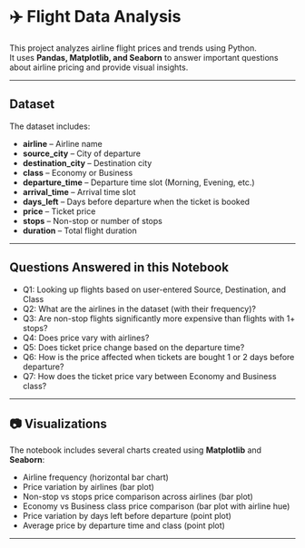 # ✈️ Flight Data Analysis

This project analyzes airline flight prices and trends using Python.  
It uses **Pandas, Matplotlib, and Seaborn** to answer important questions about airline pricing and provide visual insights.

---

##  Dataset
The dataset includes:
- **airline** – Airline name  
- **source_city** – City of departure  
- **destination_city** – Destination city  
- **class** – Economy or Business  
- **departure_time** – Departure time slot (Morning, Evening, etc.)  
- **arrival_time** – Arrival time slot  
- **days_left** – Days before departure when the ticket is booked  
- **price** – Ticket price  
- **stops** – Non-stop or number of stops  
- **duration** – Total flight duration  

---

##  Questions Answered in this Notebook
- Q1: Looking up flights based on user-entered Source, Destination, and Class  
- Q2: What are the airlines in the dataset (with their frequency)?  
- Q3: Are non-stop flights significantly more expensive than flights with 1+ stops?
- Q4: Does price vary with airlines?
- Q5: Does ticket price change based on the departure time?
- Q6: How is the price affected when tickets are bought 1 or 2 days before departure?  
- Q7: How does the ticket price vary between Economy and Business class?  

---

## 📷 Visualizations
The notebook includes several charts created using **Matplotlib** and **Seaborn**:
- Airline frequency (horizontal bar chart)  
- Price variation by airlines (bar plot)  
- Non-stop vs stops price comparison across airlines (bar plot)  
- Economy vs Business class price comparison (bar plot with airline hue)  
- Price variation by days left before departure (point plot)  
- Average price by departure time and class (point plot)
---
